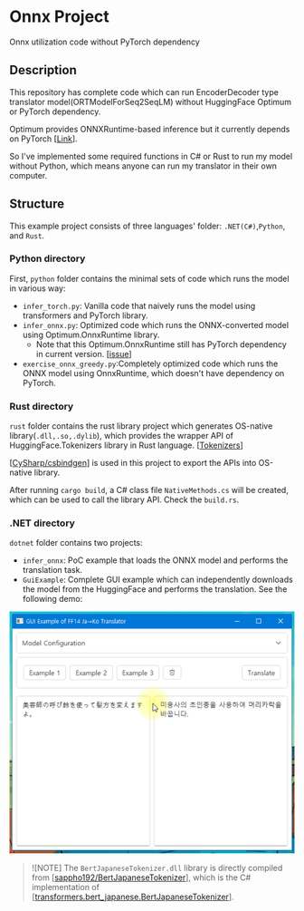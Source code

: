 # Onnx Project

Onnx utilization code without PyTorch dependency

## Description

This repository has complete code which can run EncoderDecoder type translator model(ORTModelForSeq2SeqLM) without HuggingFace Optimum or PyTorch dependency.

Optimum provides ONNXRuntime-based inference but it currently depends on PyTorch [[Link](https://github.com/huggingface/optimum/issues/526)].

So I've implemented some required functions in C# or Rust to run my model without Python, which means anyone can run my translator in their own computer.

## Structure

This example project consists of three languages' folder: `.NET(C#)`,`Python`, and `Rust`.

### Python directory

First, `python` folder contains the minimal sets of code which runs the model in various way:

* `infer_torch.py`: Vanilla code that naively runs the model using transformers and PyTorch library.
* `infer_onnx.py`: Optimized code which runs the ONNX-converted model using Optimum.OnnxRuntime library.
  * Note that this Optimum.OnnxRuntime still has PyTorch dependency in current version. [[issue](https://github.com/huggingface/optimum/issues/526)]
* `exercise_onnx_greedy.py`:Completely optimized code which runs the ONNX model using OnnxRuntime, which doesn't have dependency on PyTorch.

### Rust directory

`rust` folder contains the rust library project which generates OS-native library(`.dll,.so,.dylib`), which provides the wrapper API of HuggingFace.Tokenizers library in Rust language. [[Tokenizers](https://github.com/huggingface/tokenizers)]

[[CySharp/csbindgen](https://github.com/Cysharp/csbindgen)] is used in this project to export the APIs into OS-native library.

After running `cargo build`, a C# class file `NativeMethods.cs` will be created, which can be used to call the library API. Check the `build.rs`.

### .NET directory

`dotnet` folder contains two projects:

* `infer_onnx`: PoC example that loads the ONNX model and performs the translation task.
* `GuiExample`: Complete GUI example which can independently downloads the model from the HuggingFace and performs the translation. See the following demo:

[![gui-demo](../rsc/demo4.gif "Demo of GuiExample")](https://github.com/sappho192/ffxiv-ja-ko-translator/tree/main/onnx_project/dotnet)

> ![NOTE]
> The `BertJapaneseTokenizer.dll` library is directly compiled from [[sappho192/BertJapaneseTokenizer](https://github.com/sappho192/BertJapaneseTokenizer)], which is the C# implementation of [[transformers.bert_japanese.BertJapaneseTokenizer](https://github.com/huggingface/transformers/blob/main/src/transformers/models/bert_japanese/tokenization_bert_japanese.py)].
